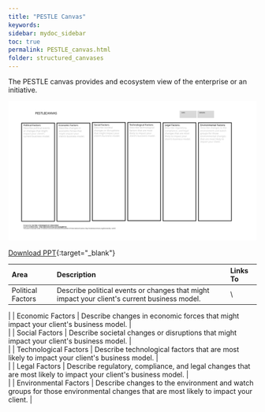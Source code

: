 ```yaml
---
title: "PESTLE Canvas"
keywords: 
sidebar: mydoc_sidebar
toc: true
permalink: PESTLE_canvas.html
folder: structured_canvases
---
```


The PESTLE canvas provides and ecosystem view of the enterprise or an initiative.

![image001](media/pestle001.svg)

[Download PPT](media/ppt/PESTLE.pptx){:target="_blank"}

| Area | Description | Links To |
| :-- | :-- | :-- |
| Political Factors | Describe political events or changes that might impact your client's current business model. |\
 |
| Economic Factors | Describe changes in economic forces that might impact your client's business model. |\
 |
| Social Factors | Describe societal changes or disruptions that might impact your client's business model. |\
 |
| Technological Factors | Describe technological factors that are most likely to impact your client's business model. |\
 |
| Legal Factors | Describe regulatory, compliance, and legal changes that are most likely to impact your client's business model. |\
 |
| Environmental Factors | Describe changes to the environment and watch groups for those environmental changes that are most likely to impact your client. |